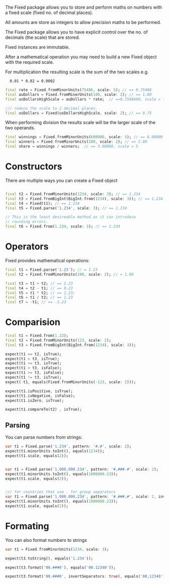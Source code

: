 The Fixed package allows you to store and perform maths on numbers
with a fixed scale (fixed no. of decimal places).

All amounts are store as integers to allow precision maths to be performed.

The Fixed package allows you to have explicit control over the no. of decimals (the scale) that are stored.

Fixed instances are immutable.


After a mathematical operation you may need to build a new Fixed object with the required scale.

For multiplication the resulting scale is the sum of the two scales
e.g.
```
  0.01 * 0.02 = 0.0002
```

```dart
final rate = Fixed.fromMinorUnits(75486, scale: 5); // == 0.75486
final auDollars = Fixed.fromMinorUnits(100, scale: 2); // == 1.00
final usDollarsHighScale = auDollars * rate;  // ==0.7548600, scale = 7

/// reduce the scale to 2 decimal places.
final usDollars = Fixed(usDollarsHighScale, scale: 2); // == 0.75
```

When performing division the results scale will be the larger scale of the
two operands.

```dart
final winnings = Fixed.fromMinorUnits(600000, scale: 5); // == 6.00000
final winners = Fixed.fromMinorUnits(200, scale: 2); // == 2.00
final share = winnings / winners;  // == 3.00000, scale = 5

```


# Constructors

There are multiple ways you can create a Fixed object
```dart

final t2 = Fixed.fromMinorUnits(1234, scale: 3); // == 1.234
final t3 = Fixed.fromBigInt(BigInt.from(1234), scale: 3)); // == 1.234
final t4 = Fixed(t1); // == 1.234
final t5 = Fixed.parse('1.234', scale: 3); // == 1.234

// This is the least desireable method as it can introduce
// rounding errors.
final t6 = Fixed.from(1.234, scale: 3); // == 1.234

```

# Operators
Fixed provides mathematical operations:

```dart
final t1 = Fixed.parse('1.23'); // = 1.23
final t2 = Fixed.fromMinorUnits(100, scale: 2); // = 1.00

final t3 = t1 + t2; // == 2.23
final t4 = t2 - t1; // == 0.23
final t5 = t1 * t2; // == 1.23;
final t6 = t1 / t2; // == 1.23
final t7 = -t1; // == -1.23

```

# Comparision

```dart
final t1 = Fixed.from(1.23);
final t2 = Fixed.fromMinorUnits(123, scale: 2);
final t3 = Fixed.fromBigInt(BigInt.from(1234), scale: 3));

expect(t1 == t2, isTrue);
expect(t1 < t3, isTrue);
expect(t1 <= t3, isTrue);
expect(t1 > t3, isFalse);
expect(t1 >= t3, isFalse);
expect(t1 != t3, isTrue);
expect(-t1, equals(Fixed.fromMinorUnits(-123, scale: 2)));

expect(t1.isPositive, isTrue);
expect(t1.isNegative, isFalse);
expect(t1.isZero, isTrue);

expect(t1.compareTo(t2) , isTrue);
```

## Parsing

You can parse numbers from strings:

```dart
var t1 = Fixed.parse('1.234', pattern: '#.#', scale: 2);
expect(t1.minorUnits.toInt(), equals(1234));
expect(t1.scale, equals(2));


var t1 = Fixed.parse('1,000,000.234', pattern: '#,###.#', scale: 2);
expect(t1.minorUnits.toInt(), equals(1000000.23));
expect(t1.scale, equals(2));


/// for countries that use . for group separators
var t1 = Fixed.parse('1.000.000,234', pattern: '#.###,#', scale: 2, invertSeparators);
expect(t1.minorUnits.toInt(), equals(1000000.23));
expect(t1.scale, equals(2));
```

# Formating

You can also format numbers to strings
```dart
var t1 = Fixed.fromMinorUnits(1234, scale: 3);

expect(t3.toString(), equals('1.234'));

expect(t3.format('00.###0'), equals('00.12340'));

expect(t3.format('00.###0', invertSeparators: true), equals('00,12340'));

```